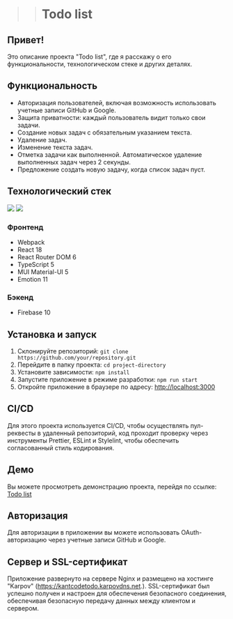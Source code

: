 >># Todo list

## Привет!

Это описание проекта "Todo list", где я расскажу о его функциональности, технологическом стеке и других деталях.

## Функциональность

- Авторизация пользователей, включая возможность использовать учетные записи GitHub и Google.
- Защита приватности: каждый пользователь видит только свои задачи.
- Создание новых задач с обязательным указанием текста.
- Удаление задач.
- Изменение текста задач.
- Отметка задачи как выполненной. Автоматическое удаление выполненных задач через 2 секунды.
- Предложение создать новую задачу, когда список задач пуст.

## Технологический стек

<img src="https://img.shields.io/badge/Webpack-464a51?style=for-the-badge&logo=webpack&logoColor=8DD6F9"/>
<img src="https://img.shields.io/badge/react?style=for-the-badge&logo=react&logoColor=8DD6F9"/>

### Фронтенд

- Webpack
- React 18
- React Router DOM 6
- TypeScript 5
- MUI Material-UI 5
- Emotion 11

### Бэкенд

- Firebase 10

## Установка и запуск

1. Склонируйте репозиторий: `git clone https://github.com/your/repository.git`
2. Перейдите в папку проекта: `cd project-directory`
3. Установите зависимости: `npm install`
4. Запустите приложение в режиме разработки: `npm run start`
5. Откройте приложение в браузере по адресу: [http://localhost:3000](http://localhost:3000)

## CI/CD

Для этого проекта используется CI/CD, чтобы осуществлять пул-реквесты в удаленный репозиторий, код проходит проверку через инструменты Prettier, ESLint и Stylelint, чтобы обеспечить согласованный стиль кодирования.

## Демо

Вы можете просмотреть демонстрацию проекта, перейдя по ссылке: [Todo list](https://kantcodetodo.karpovdns.net)
## Авторизация

Для авторизации в приложении вы можете использовать OAuth-авторизацию через учетные записи GitHub и Google.

## Сервер и SSL-сертификат

Приложение развернуто на сервере Nginx и размещено на хостинге "Karpov" (https://kantcodetodo.karpovdns.net.).
SSL-сертификат был успешно получен и настроен для обеспечения безопасного соединения, обеспечивая безопасную передачу данных между клиентом и сервером.
